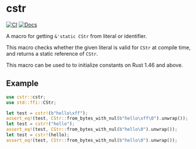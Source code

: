 # cstr

[![CI](https://github.com/upsuper/cstr/workflows/CI/badge.svg)](https://github.com/upsuper/cstr/actions)
[![Docs](https://docs.rs/cstr/badge.svg)](https://docs.rs/cstr)

<!-- cargo-sync-readme start -->

A macro for getting `&'static CStr` from literal or identifier.

This macro checks whether the given literal is valid for `CStr`
at compile time, and returns a static reference of `CStr`.

This macro can be used to to initialize constants on Rust 1.46 and above.

## Example

```rust
use cstr::cstr;
use std::ffi::CStr;

let test = cstr!(b"hello\xff");
assert_eq!(test, CStr::from_bytes_with_nul(b"hello\xff\0").unwrap());
let test = cstr!("hello");
assert_eq!(test, CStr::from_bytes_with_nul(b"hello\0").unwrap());
let test = cstr!(hello);
assert_eq!(test, CStr::from_bytes_with_nul(b"hello\0").unwrap());
```

<!-- cargo-sync-readme end -->
